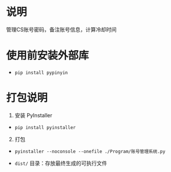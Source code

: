 # 说明

管理CS账号密码，备注账号信息，计算冷却时间

# 使用前安装外部库

- `pip install pypinyin`

# 打包说明

1. 安装 PyInstaller

- `pip install pyinstaller`

2. 打包

- `pyinstaller --noconsole --onefile ./Program/账号管理系统.py`

- `dist/` 目录：存放最终生成的可执行文件